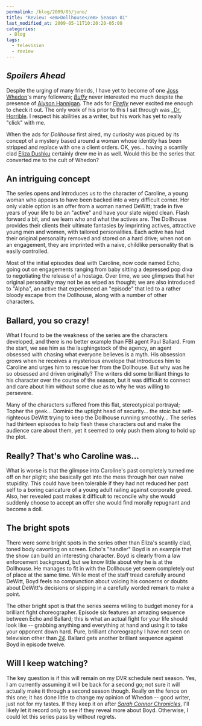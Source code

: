 ```yaml
---
permalink: /blog/2009/05/juno/
title: "Review: <em>Dollhouse</em> Season 01"
last_modified_at: 2009-05-11T10:20:20-05:00
categories:
 - Blog
tags:
  - television
  - review
---
```


## *Spoilers Ahead*
Despite the urging of many friends, I have yet to become of one [Joss Whedon](http://www.imdb.com/name/nm0923736/)'s
many followers; _[Buffy](http://www.imdb.com/title/tt0118276/)_ never interested me much despite the presence of
[Alyson Hannigan](http://www.imdb.com/name/nm0004989/). The ads for _[Firefly](http://www.imdb.com/title/tt0303461/)_
never excited me enough to check it out. The only work of his prior to this I sat through was _[Dr. Horrible](http://www.imdb.com/title/tt1227926/).
I respect his abilities as a writer, but his work has yet to really &quot;click&quot; with me.

When the ads for _Dollhouse_ first aired, my curiosity was piqued by its concept of a mystery based around a woman whose
identity has been stripped and replace with one a client orders. OK, yes... having a scantily clad [Eliza Dushku](http://www.imdb.com/name/nm0244630/)
certainly drew me in as well. Would this be the series that converted me to the cult of Whedon?

## An intriguing concept
The series opens and introduces us to the character of Caroline, a young woman who appears to have been backed into a
very difficult corner. Her only viable option is an offer from a woman named DeWitt; trade in five years of your life to
be an &quot;active&quot; and have your slate wiped clean. Flash forward a bit, and we learn who and what the actives are.
The Dollhouse provides their clients their ultimate fantasies by imprinting actives, attractive young men and women, with
tailored personalities. Each active has had their original personality removed and stored on a hard drive; when not on an
engagement, they are imprinted with a naive, childlike personality that is easily controlled.

Most of the initial episodes deal with Caroline, now code named Echo, going out on engagements ranging from baby sitting
a depressed pop diva to negotiating the release of a hostage. Over time, we see glimpses that her original personality
may not be as wiped as thought; we are also introduced to &quot;Alpha&quot;, an active that experienced an
&quot;episode&quot; that led to a rather bloody escape from the Dollhouse, along with a number of other characters.

## Ballard, you so crazy!
What I found to be the weakness of the series are the characters developed, and there is no better example than FBI agent
Paul Ballard. From the start, we see him as the laughingstock of the agency, an agent obsessed with chasing what everyone
believes is a myth. His obsession grows when he receives a mysterious envelope that introduces him to Caroline and urges
him to rescue her from the Dollhouse. But why was he so obsessed and driven originally? The writers did some brilliant
things to his character over the course of the season, but it was difficult to connect and care about him without some
clue as to why he was willing to persevere.

Many of the characters suffered from this flat, stereotypical portrayal; Topher the geek... Dominic the uptight head of
security... the stoic but self-righteous DeWitt trying to keep the Dollhouse running smoothly... The series had thirteen
episodes to help flesh these characters out and make the audience care about them, yet it seemed to only push them along
to hold up the plot.

## Really?  That's who Caroline was...
What is worse is that the glimpse into Caroline's past completely turned me off on her plight; she basically got into
the mess through her own naive stupidity. This could have been tolerable if they had not reduced her past self to a
boring caricature of a young adult railing against corporate greed. Also, her revealed past makes it difficult to
reconcile why she would suddenly choose to accept an offer she would find morally repugnant and become a doll.

## The bright spots
There were some bright spots in the series other than Eliza's scantily clad, toned body cavorting on screen. Echo's
&quot;handler&quot; Boyd is an example that the show can build an interesting character. Boyd is clearly from a law
enforcement background, but we know little about why he is at the Dollhouse. He manages to fit in with the Dollhouse yet
seem completely out of place at the same time. While most of the staff tread carefully around DeWitt, Boyd feels no
compunction about voicing his concerns or doubts about DeWitt's decisions or slipping in a carefully worded remark to
make a point.

The other bright spot is that the series seems willing to budget money for a brilliant fight choreographer. Episode six
features an amazing sequence between Echo and Ballard; this is what an actual fight for your life should look like --
grabbing anything and everything at hand and using it to take your opponent down hard. Pure, brilliant choreography I
have not seen on television other than _[24](http://www.imdb.com/title/tt0285331/)_. Ballard gets another brilliant
sequence against Boyd in episode twelve.

## Will I keep watching?
The key question is if this will remain on my DVR schedule next season. Yes, I am currently assuming it will be back for
a second go; not sure it will actually make it through a second season though. Really on the fence on this one; it has
done little to change my opinion of Whedon -- good writer, just not for my tastes. If they keep it on after _[Sarah Connor Chronicles](http://www.imdb.com/title/tt0851851/)_,
I'll likely let it record only to see if they reveal more about Boyd. Otherwise, I could let this series pass by without
regrets.
